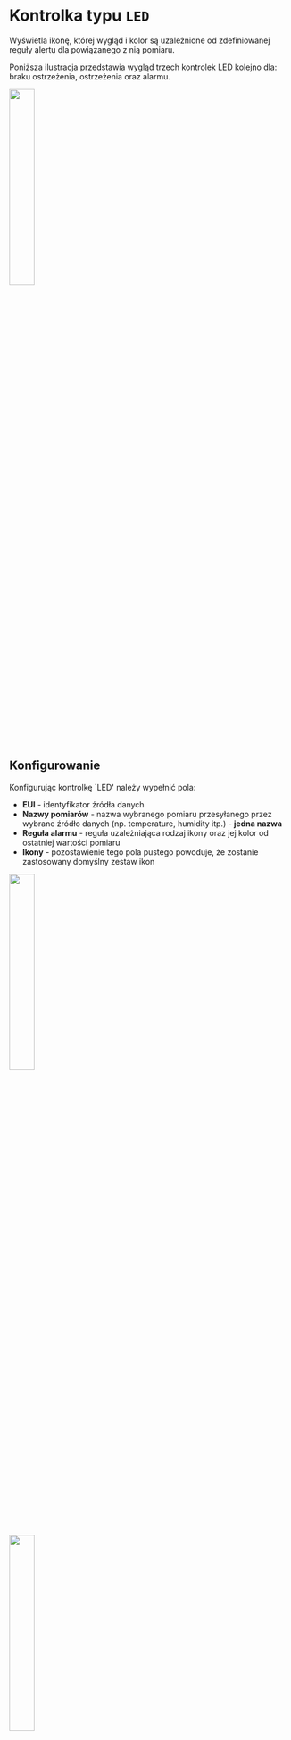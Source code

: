 # Kontrolka typu `LED`

Wyświetla ikonę, której wygląd i kolor są uzależnione od zdefiniowanej reguły alertu dla powiązanego z nią pomiaru.

Poniższa ilustracja przedstawia wygląd trzech kontrolek LED kolejno dla: braku ostrzeżenia, ostrzeżenia oraz alarmu.

<img src="../../assets/led1.png" class="border rounded shadow mt-1 mb-3" width="30%">

## Konfigurowanie

Konfigurując kontrolkę `LED' należy wypełnić pola:

- **EUI** - identyfikator źródła danych
- **Nazwy pomiarów** - nazwa wybranego pomiaru przesyłanego przez wybrane źródło danych (np. temperature, humidity itp.) - **jedna nazwa**
- **Reguła alarmu** - reguła uzależniająca rodzaj ikony oraz jej kolor od ostatniej wartości pomiaru
- **Ikony** - pozostawienie tego pola pustego powoduje, że zostanie zastosowany domyślny zestaw ikon

<img src="../../assets/widget1.png" class="border rounded shadow mt-1 mb-3" width="30%"><br>

<img src="../../assets/widget2.png" class="border rounded shadow mt-1 mb-3" width="30%">

## Reguła alarmu

Reguła określa jaki zakres wartości pomiaru będzie oznaczać wartość alarmową, a jaki ostrzeżenie.

Składnia reguły:<br>
<pre class="boredr shadow p-2 bg-secondary-subtle">
reguła: {alertCondition}[:{warningConditon}][@variableName][#maxDelay]
alertCondition|warningCondition: [variableName]{comparator1}{value}[[variableName]{comparator1}{value}]
comparator: >|<
</pre>
gdzie:
- variableName - nazwa pomiaru
- value - wartość
- maxDelay - maksymalny czas od ostatniego pomiaru do chwili obecnej - starsze dane nie będą uwzględniane i w przypadku braku danych najnowszych stan kontrolki będzie nieustalony
- jeśli alertCondition lub warningCondition zawiera warunki dla 2 komparatorów, to zachodzi między nimi warunek logiczny OR 

Przykłady definicji:
<pre class="boredr shadow p-2  bg-secondary-subtle">
x<-10>40:x<0>30
<-10>40:<0>30
<-10>40:<0>30@temperature
<-10>40:<0>30@temperature#1h
x<-10>40:x<0>30#2m
</pre>

## Deklarowanie zestawu ikon

Standardowy zestaw ikon można zmienić poprzez zadeklarowanie ich w polu **Ikony**. Obsługiwane są ikony dostępne w projekcie https://icons.getbootstrap.com/<br>
Nazwy ikon muszą być oddzielone znakiem dwukropka `:`.

Przykład wybranych ikon oraz uzyskany wygląd poniżej.

<pre class="boredr shadow p-2  bg-secondary-subtle">
bi-arrow-up-square-fill:bi-arrow-right-square-fill:bi-arrow-down-square-fill
</pre>

<img src="../../assets/led2.png" class="border rounded shadow mt-1 mb-3" width="30%">

